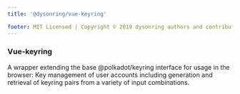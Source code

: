 ```yaml
---
title: '@dysonring/vue-keyring'

footer: MIT Licensed | Copyright © 2019 dysonring authors and contributors
---
```


### Vue-keyring

A wrapper extending the base @polkadot/keyring interface for usage in the browser: Key management of user accounts including generation and retrieval of keyring pairs from a variety of input combinations.
